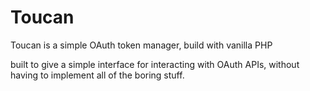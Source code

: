 # Toucan
Toucan is a simple OAuth token manager, build with vanilla PHP

built to give a simple interface for interacting with OAuth APIs, without having 
to implement all of the boring stuff.

